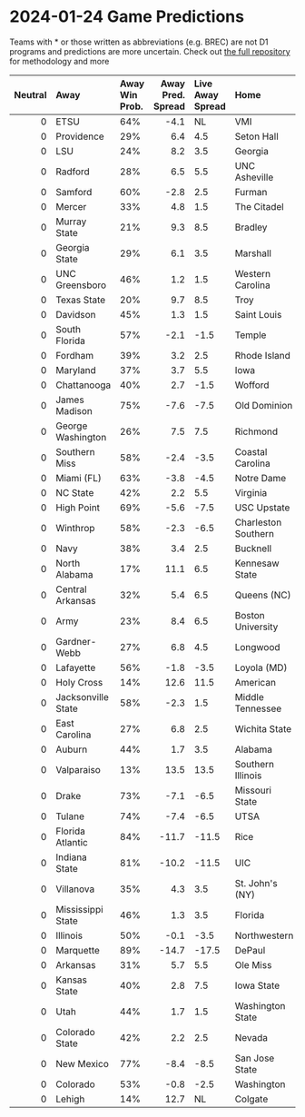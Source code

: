 # 2024-01-24 Game Predictions
Teams with * or those written as abbreviations (e.g. BREC) are not D1 programs and predictions are more uncertain. Check out [the full repository](https://github.com/grdavis/college-basketball-elo) for methodology and more

|   Neutral | Away               | Away Win Prob.   |   Away Pred. Spread | Live Away Spread   | Home                | Home Win Prob.   |   Home Pred. Spread |
|----------:|:-------------------|:-----------------|--------------------:|:-------------------|:--------------------|:-----------------|--------------------:|
|         0 | ETSU               | 64%              |                -4.1 | NL                 | VMI                 | 36%              |                 4.1 |
|         0 | Providence         | 29%              |                 6.4 | 4.5                | Seton Hall          | 71%              |                -6.4 |
|         0 | LSU                | 24%              |                 8.2 | 3.5                | Georgia             | 76%              |                -8.2 |
|         0 | Radford            | 28%              |                 6.5 | 5.5                | UNC Asheville       | 72%              |                -6.5 |
|         0 | Samford            | 60%              |                -2.8 | 2.5                | Furman              | 40%              |                 2.8 |
|         0 | Mercer             | 33%              |                 4.8 | 1.5                | The Citadel         | 67%              |                -4.8 |
|         0 | Murray State       | 21%              |                 9.3 | 8.5                | Bradley             | 79%              |                -9.3 |
|         0 | Georgia State      | 29%              |                 6.1 | 3.5                | Marshall            | 71%              |                -6.1 |
|         0 | UNC Greensboro     | 46%              |                 1.2 | 1.5                | Western Carolina    | 54%              |                -1.2 |
|         0 | Texas State        | 20%              |                 9.7 | 8.5                | Troy                | 80%              |                -9.7 |
|         0 | Davidson           | 45%              |                 1.3 | 1.5                | Saint Louis         | 55%              |                -1.3 |
|         0 | South Florida      | 57%              |                -2.1 | -1.5               | Temple              | 43%              |                 2.1 |
|         0 | Fordham            | 39%              |                 3.2 | 2.5                | Rhode Island        | 61%              |                -3.2 |
|         0 | Maryland           | 37%              |                 3.7 | 5.5                | Iowa                | 63%              |                -3.7 |
|         0 | Chattanooga        | 40%              |                 2.7 | -1.5               | Wofford             | 60%              |                -2.7 |
|         0 | James Madison      | 75%              |                -7.6 | -7.5               | Old Dominion        | 25%              |                 7.6 |
|         0 | George Washington  | 26%              |                 7.5 | 7.5                | Richmond            | 74%              |                -7.5 |
|         0 | Southern Miss      | 58%              |                -2.4 | -3.5               | Coastal Carolina    | 42%              |                 2.4 |
|         0 | Miami (FL)         | 63%              |                -3.8 | -4.5               | Notre Dame          | 37%              |                 3.8 |
|         0 | NC State           | 42%              |                 2.2 | 5.5                | Virginia            | 58%              |                -2.2 |
|         0 | High Point         | 69%              |                -5.6 | -7.5               | USC Upstate         | 31%              |                 5.6 |
|         0 | Winthrop           | 58%              |                -2.3 | -6.5               | Charleston Southern | 42%              |                 2.3 |
|         0 | Navy               | 38%              |                 3.4 | 2.5                | Bucknell            | 62%              |                -3.4 |
|         0 | North Alabama      | 17%              |                11.1 | 6.5                | Kennesaw State      | 83%              |               -11.1 |
|         0 | Central Arkansas   | 32%              |                 5.4 | 6.5                | Queens (NC)         | 68%              |                -5.4 |
|         0 | Army               | 23%              |                 8.4 | 6.5                | Boston University   | 77%              |                -8.4 |
|         0 | Gardner-Webb       | 27%              |                 6.8 | 4.5                | Longwood            | 73%              |                -6.8 |
|         0 | Lafayette          | 56%              |                -1.8 | -3.5               | Loyola (MD)         | 44%              |                 1.8 |
|         0 | Holy Cross         | 14%              |                12.6 | 11.5               | American            | 86%              |               -12.6 |
|         0 | Jacksonville State | 58%              |                -2.3 | 1.5                | Middle Tennessee    | 42%              |                 2.3 |
|         0 | East Carolina      | 27%              |                 6.8 | 2.5                | Wichita State       | 73%              |                -6.8 |
|         0 | Auburn             | 44%              |                 1.7 | 3.5                | Alabama             | 56%              |                -1.7 |
|         0 | Valparaiso         | 13%              |                13.5 | 13.5               | Southern Illinois   | 87%              |               -13.5 |
|         0 | Drake              | 73%              |                -7.1 | -6.5               | Missouri State      | 27%              |                 7.1 |
|         0 | Tulane             | 74%              |                -7.4 | -6.5               | UTSA                | 26%              |                 7.4 |
|         0 | Florida Atlantic   | 84%              |               -11.7 | -11.5              | Rice                | 16%              |                11.7 |
|         0 | Indiana State      | 81%              |               -10.2 | -11.5              | UIC                 | 19%              |                10.2 |
|         0 | Villanova          | 35%              |                 4.3 | 3.5                | St. John's (NY)     | 65%              |                -4.3 |
|         0 | Mississippi State  | 46%              |                 1.3 | 3.5                | Florida             | 54%              |                -1.3 |
|         0 | Illinois           | 50%              |                -0.1 | -3.5               | Northwestern        | 50%              |                 0.1 |
|         0 | Marquette          | 89%              |               -14.7 | -17.5              | DePaul              | 11%              |                14.7 |
|         0 | Arkansas           | 31%              |                 5.7 | 5.5                | Ole Miss            | 69%              |                -5.7 |
|         0 | Kansas State       | 40%              |                 2.8 | 7.5                | Iowa State          | 60%              |                -2.8 |
|         0 | Utah               | 44%              |                 1.7 | 1.5                | Washington State    | 56%              |                -1.7 |
|         0 | Colorado State     | 42%              |                 2.2 | 2.5                | Nevada              | 58%              |                -2.2 |
|         0 | New Mexico         | 77%              |                -8.4 | -8.5               | San Jose State      | 23%              |                 8.4 |
|         0 | Colorado           | 53%              |                -0.8 | -2.5               | Washington          | 47%              |                 0.8 |
|         0 | Lehigh             | 14%              |                12.7 | NL                 | Colgate             | 86%              |               -12.7 |